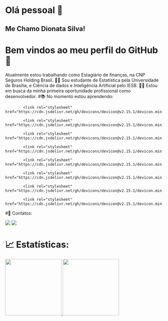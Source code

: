 # Olá pessoal 👋
## Me Chamo Dionata Silva!
# Bem vindos ao meu perfil do GitHub👋
 Atualmente estou trabalhando como Estagiário de finanças, na CNP Seguros Holding Brasil.
👨‍🎓 Sou estudante de Estatística pela Universidade de Brasília, e Ciência de dados e Inteligência Artificial pelo IESB.
🧑‍💻 Estou em busca da minha primeira oportunidade profissional como desenvolvedor.
#📚 No momento estou aprendendo:

            <link rel="stylesheet" href="https://cdn.jsdelivr.net/gh/devicons/devicon@v2.15.1/devicon.min.css">
          
            <link rel="stylesheet" href="https://cdn.jsdelivr.net/gh/devicons/devicon@v2.15.1/devicon.min.css">
          
            <link rel="stylesheet" href="https://cdn.jsdelivr.net/gh/devicons/devicon@v2.15.1/devicon.min.css">
          
            <link rel="stylesheet" href="https://cdn.jsdelivr.net/gh/devicons/devicon@v2.15.1/devicon.min.css">
          
            <link rel="stylesheet" href="https://cdn.jsdelivr.net/gh/devicons/devicon@v2.15.1/devicon.min.css">
          
            <link rel="stylesheet" href="https://cdn.jsdelivr.net/gh/devicons/devicon@v2.15.1/devicon.min.css">
          
            <link rel="stylesheet" href="https://cdn.jsdelivr.net/gh/devicons/devicon@v2.15.1/devicon.min.css">
          
            <link rel="stylesheet" href="https://cdn.jsdelivr.net/gh/devicons/devicon@v2.15.1/devicon.min.css">
            
#📱 Contatos:
<div>
<a href = "dionata.silva.santos.2018@gmail.com"><img src="https://img.shields.io/badge/Gmail-D14836?style=for-the-badge&logo=gmail&logoColor=white" target="_blank"></a>
<a href="https://www.linkedin.com/in/dionata-silva-158644223/" target="_blank"><img src="https://img.shields.io/badge/-LinkedIn-%230077B5?style=for-the-badge&logo=linkedin&logoColor=white" target="_blank"></a>   
</div>

# 📈 Estatísticas:
<div>
<a href="https://github.com/DionBraz2021">
<img height="180em" src="https://github-readme-stats.vercel.app/api/top-langs/?username=seu-usuário-aqui&layout=compact&langs_count=7&theme=dracula"/>
<img height="180em" src="https://github-readme-stats.vercel.app/api?username=seu-usuário-aqui&show_icons=true&theme=dracula&include_all_commits=true&count_private=true"/>
</div>

